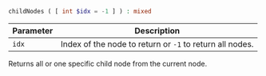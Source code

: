 ```php
childNodes ( [ int $idx = -1 ] ) : mixed
```

| Parameter | Description
| --------- | -----------
| `idx`     | Index of the node to return or `-1` to return all nodes.

Returns all or one specific child node from the current node.